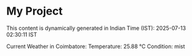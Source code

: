 # My Project

This content is dynamically generated in Indian Time (IST): 2025-07-13 02:30:11 IST


Current Weather in Coimbatore:
Temperature: 25.88 °C
Condition: mist
